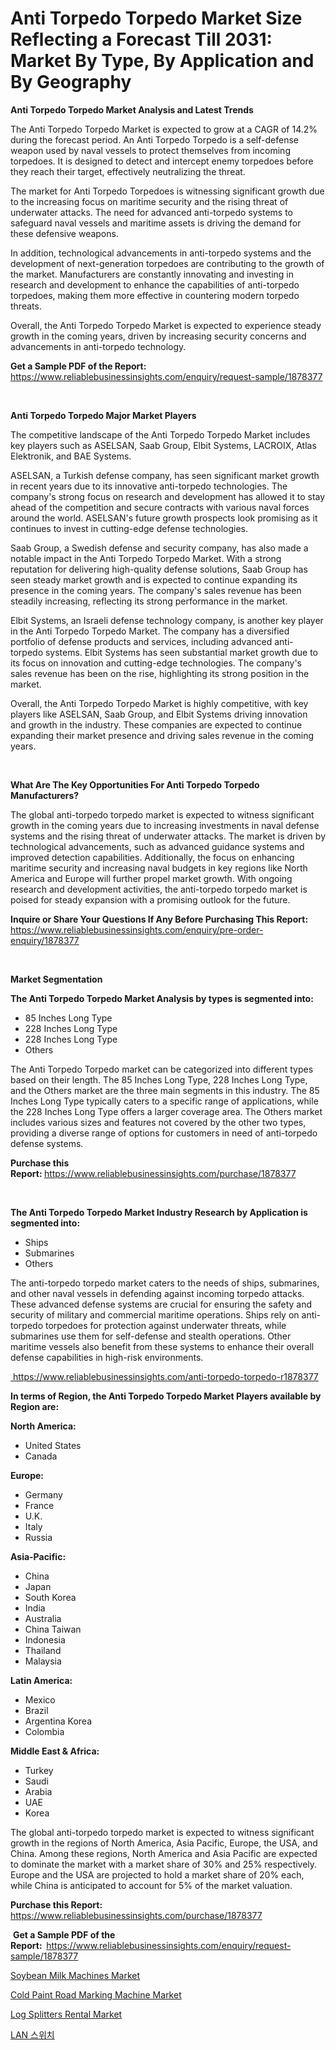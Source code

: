 <p><h1>Anti Torpedo Torpedo Market Size Reflecting a Forecast Till 2031: Market By Type, By Application and By Geography</h1></p><p><strong>Anti Torpedo Torpedo Market Analysis and Latest Trends</strong></p>
<p><p>The Anti Torpedo Torpedo Market is expected to grow at a CAGR of 14.2% during the forecast period. An Anti Torpedo Torpedo is a self-defense weapon used by naval vessels to protect themselves from incoming torpedoes. It is designed to detect and intercept enemy torpedoes before they reach their target, effectively neutralizing the threat.</p><p>The market for Anti Torpedo Torpedoes is witnessing significant growth due to the increasing focus on maritime security and the rising threat of underwater attacks. The need for advanced anti-torpedo systems to safeguard naval vessels and maritime assets is driving the demand for these defensive weapons.</p><p>In addition, technological advancements in anti-torpedo systems and the development of next-generation torpedoes are contributing to the growth of the market. Manufacturers are constantly innovating and investing in research and development to enhance the capabilities of anti-torpedo torpedoes, making them more effective in countering modern torpedo threats.</p><p>Overall, the Anti Torpedo Torpedo Market is expected to experience steady growth in the coming years, driven by increasing security concerns and advancements in anti-torpedo technology.</p></p>
<p><strong>Get a Sample PDF of the Report:&nbsp;</strong> <a href="https://www.reliablebusinessinsights.com/enquiry/request-sample/1878377">https://www.reliablebusinessinsights.com/enquiry/request-sample/1878377</a></p>
<p>&nbsp;</p>
<p><strong>Anti Torpedo Torpedo Major Market Players</strong></p>
<p><p>The competitive landscape of the Anti Torpedo Torpedo Market includes key players such as ASELSAN, Saab Group, Elbit Systems, LACROIX, Atlas Elektronik, and BAE Systems. </p><p>ASELSAN, a Turkish defense company, has seen significant market growth in recent years due to its innovative anti-torpedo technologies. The company's strong focus on research and development has allowed it to stay ahead of the competition and secure contracts with various naval forces around the world. ASELSAN's future growth prospects look promising as it continues to invest in cutting-edge defense technologies.</p><p>Saab Group, a Swedish defense and security company, has also made a notable impact in the Anti Torpedo Torpedo Market. With a strong reputation for delivering high-quality defense solutions, Saab Group has seen steady market growth and is expected to continue expanding its presence in the coming years. The company's sales revenue has been steadily increasing, reflecting its strong performance in the market.</p><p>Elbit Systems, an Israeli defense technology company, is another key player in the Anti Torpedo Torpedo Market. The company has a diversified portfolio of defense products and services, including advanced anti-torpedo systems. Elbit Systems has seen substantial market growth due to its focus on innovation and cutting-edge technologies. The company's sales revenue has been on the rise, highlighting its strong position in the market.</p><p>Overall, the Anti Torpedo Torpedo Market is highly competitive, with key players like ASELSAN, Saab Group, and Elbit Systems driving innovation and growth in the industry. These companies are expected to continue expanding their market presence and driving sales revenue in the coming years.</p></p>
<p>&nbsp;</p>
<p><strong>What Are The Key Opportunities For Anti Torpedo Torpedo Manufacturers?</strong></p>
<p><p>The global anti-torpedo torpedo market is expected to witness significant growth in the coming years due to increasing investments in naval defense systems and the rising threat of underwater attacks. The market is driven by technological advancements, such as advanced guidance systems and improved detection capabilities. Additionally, the focus on enhancing maritime security and increasing naval budgets in key regions like North America and Europe will further propel market growth. With ongoing research and development activities, the anti-torpedo torpedo market is poised for steady expansion with a promising outlook for the future.</p></p>
<p><strong>Inquire or Share Your Questions If Any Before Purchasing This Report:</strong> <a href="https://www.reliablebusinessinsights.com/enquiry/pre-order-enquiry/1878377">https://www.reliablebusinessinsights.com/enquiry/pre-order-enquiry/1878377</a></p>
<p>&nbsp;</p>
<p><strong>Market Segmentation</strong></p>
<p><strong>The Anti Torpedo Torpedo Market Analysis by types is segmented into:</strong></p>
<p><ul><li>85 Inches Long Type</li><li>228 Inches Long Type</li><li>228 Inches Long Type</li><li>Others</li></ul></p>
<p><p>The Anti Torpedo Torpedo market can be categorized into different types based on their length. The 85 Inches Long Type, 228 Inches Long Type, and the Others market are the three main segments in this industry. The 85 Inches Long Type typically caters to a specific range of applications, while the 228 Inches Long Type offers a larger coverage area. The Others market includes various sizes and features not covered by the other two types, providing a diverse range of options for customers in need of anti-torpedo defense systems.</p></p>
<p><strong>Purchase this Report:&nbsp;</strong><a href="https://www.reliablebusinessinsights.com/purchase/1878377">https://www.reliablebusinessinsights.com/purchase/1878377</a></p>
<p>&nbsp;</p>
<p><strong>The Anti Torpedo Torpedo Market Industry Research by Application is segmented into:</strong></p>
<p><ul><li>Ships</li><li>Submarines</li><li>Others</li></ul></p>
<p><p>The anti-torpedo torpedo market caters to the needs of ships, submarines, and other naval vessels in defending against incoming torpedo attacks. These advanced defense systems are crucial for ensuring the safety and security of military and commercial maritime operations. Ships rely on anti-torpedo torpedoes for protection against underwater threats, while submarines use them for self-defense and stealth operations. Other maritime vessels also benefit from these systems to enhance their overall defense capabilities in high-risk environments.</p></p>
<p><a href="https://www.reliablebusinessinsights.com/anti-torpedo-torpedo-r1878377">&nbsp;https://www.reliablebusinessinsights.com/anti-torpedo-torpedo-r1878377</a></p>
<p><strong>In terms of Region, the Anti Torpedo Torpedo Market Players available by Region are:</strong></p>
<p>
    <p> <strong> North America: </strong>
        <ul>
            <li>United States</li>
            <li>Canada</li>
        </ul>
        </p> 
    <p> <strong> Europe: </strong>
        <ul>
            <li>Germany</li>
            <li>France</li>
            <li>U.K.</li>
            <li>Italy</li>
            <li>Russia</li>
        </ul>
        </p> 
    <p> <strong> Asia-Pacific: </strong>
        <ul>
            <li>China</li>
            <li>Japan</li>
            <li>South Korea</li>
            <li>India</li>
            <li>Australia</li>
            <li>China Taiwan</li>
            <li>Indonesia</li>
            <li>Thailand</li>
            <li>Malaysia</li>
        </ul>
        </p> 
    <p> <strong> Latin America: </strong>
        <ul>
            <li>Mexico</li>
            <li>Brazil</li>
            <li>Argentina Korea</li>
            <li>Colombia</li>
        </ul>
        </p> 
    <p> <strong> Middle East & Africa: </strong>
        <ul>
            <li>Turkey</li>
            <li>Saudi</li>
            <li>Arabia</li>
            <li>UAE</li>
            <li>Korea</li>
        </ul>
    </p>
    </p>
<p><p>The global anti-torpedo torpedo market is expected to witness significant growth in the regions of North America, Asia Pacific, Europe, the USA, and China. Among these regions, North America and Asia Pacific are expected to dominate the market with a market share of 30% and 25% respectively. Europe and the USA are projected to hold a market share of 20% each, while China is anticipated to account for 5% of the market valuation.</p></p>
<p><strong>Purchase this Report: </strong><a href="https://www.reliablebusinessinsights.com/purchase/1878377">https://www.reliablebusinessinsights.com/purchase/1878377</a></p>
<p>&nbsp;<strong>Get a Sample PDF of the Report:&nbsp;&nbsp;</strong><a href="https://www.reliablebusinessinsights.com/enquiry/request-sample/1878377">https://www.reliablebusinessinsights.com/enquiry/request-sample/1878377</a></p>
<p><strong></strong></p>
<p><p><a href="https://www.linkedin.com/pulse/soybean-milk-machines-market-overview-global-trends-future-frzdf">Soybean Milk Machines Market</a></p><p><a href="https://github.com/ikahanika44/Market-Research-Report-List-1/blob/main/cold-paint-road-marking-machine-market.md">Cold Paint Road Marking Machine Market</a></p><p><a href="https://github.com/refatkhan11277/Market-Research-Report-List-1/blob/main/log-splitters-rental-market.md">Log Splitters Rental Market</a></p><p><a href="https://github.com/johneahan44556754/Market-Research-Report-List-1/blob/main/7157760168914.md">LAN 스위치</a></p></p>
